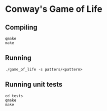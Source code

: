 # Conway's Game of Life

## Compiling

	qmake
	make

## Running

	./game_of_life -s patters/<pattern>

## Running unit tests

	cd tests
	qmake
	make
